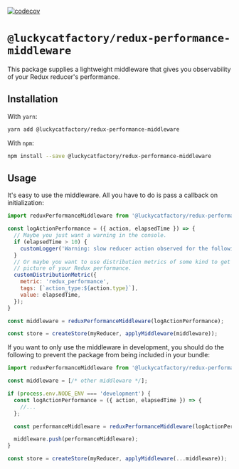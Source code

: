 [![codecov](https://codecov.io/gh/luckycatfactory/redux-performance-middleware/branch/master/graph/badge.svg)](https://codecov.io/gh/luckycatfactory/redux-performance-middleware)

# `@luckycatfactory/redux-performance-middleware`

This package supplies a lightweight middleware that gives you observability of your Redux reducer's performance.

## Installation

With `yarn`:

```sh
yarn add @luckycatfactory/redux-performance-middleware
```

With `npm`:

```sh
npm install --save @luckycatfactory/redux-performance-middleware
```

## Usage

It's easy to use the middleware.
All you have to do is pass a callback on initialization:

```js
import reduxPerformanceMiddleware from '@luckycatfactory/redux-performance-middleware';

const logActionPerformance = ({ action, elapsedTime }) => {
  // Maybe you just want a warning in the console.
  if (elapsedTime > 10) {
    customLogger('Warning: slow reducer action observed for the following action:', action);
  }
  // Or maybe you want to use distribution metrics of some kind to get a larger
  // picture of your Redux performance.
  customDistributionMetric({
    metric: 'redux_performance',
    tags: [`action_type:${action.type}`],
    value: elapsedTime,
  });
}

const middleware = reduxPerformanceMiddleware(logActionPerformance);

const store = createStore(myReducer, applyMiddleware(middleware));
```

If you want to only use the middleware in development, you should do the following to prevent the package from being included in your bundle:

```js
import reduxPerformanceMiddleware from '@luckycatfactory/redux-performance-middleware';

const middleware = [/* other middleware */];

if (process.env.NODE_ENV === 'development') {
  const logActionPerformance = ({ action, elapsedTime }) => {
    //...
  };

  const performanceMiddleware = reduxPerformanceMiddleware(logActionPerformance);

  middleware.push(performanceMiddleware);
}

const store = createStore(myReducer, applyMiddleware(...middleware));
```
